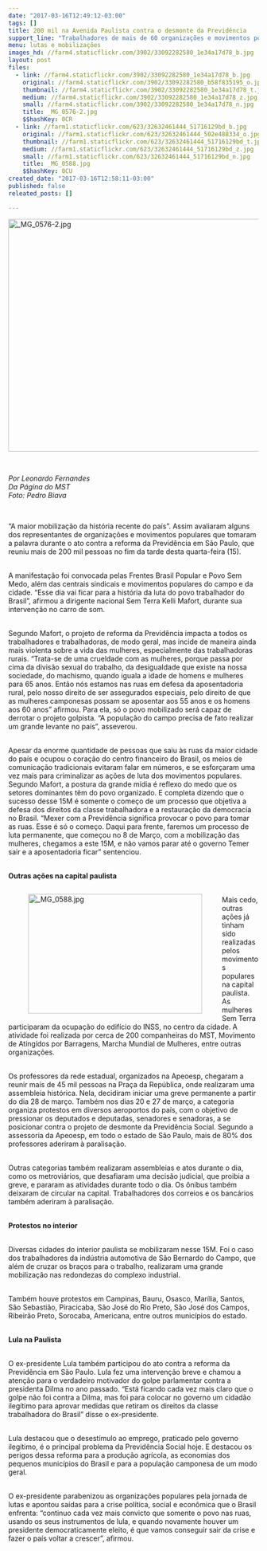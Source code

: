 ```yaml
---
date: "2017-03-16T12:49:12-03:00"
tags: []
title: 200 mil na Avenida Paulista contra o desmonte da Previdência
support_line: "Trabalhadores de mais de 60 organizações e movimentos populares realizaram ações durante toda a jornada do 15M, finalizando com um grande protesto na noite desta quarta-feira (15)"
menu: lutas e mobilizações
images_hd: //farm4.staticflickr.com/3902/33092282580_1e34a17d78_b.jpg
layout: post
files:
  - link: //farm4.staticflickr.com/3902/33092282580_1e34a17d78_b.jpg
    original: //farm4.staticflickr.com/3902/33092282580_b58f835195_o.jpg
    thumbnail: //farm4.staticflickr.com/3902/33092282580_1e34a17d78_t.jpg
    medium: //farm4.staticflickr.com/3902/33092282580_1e34a17d78_z.jpg
    small: //farm4.staticflickr.com/3902/33092282580_1e34a17d78_n.jpg
    title: _MG_0576-2.jpg
    $$hashKey: 0CR
  - link: //farm1.staticflickr.com/623/32632461444_51716129bd_b.jpg
    original: //farm1.staticflickr.com/623/32632461444_502e488334_o.jpg
    thumbnail: //farm1.staticflickr.com/623/32632461444_51716129bd_t.jpg
    medium: //farm1.staticflickr.com/623/32632461444_51716129bd_z.jpg
    small: //farm1.staticflickr.com/623/32632461444_51716129bd_n.jpg
    title: _MG_0588.jpg
    $$hashKey: 0CU
created_date: "2017-03-16T12:58:11-03:00"
published: false
releated_posts: []

---
```

<p>
<style type="text/css">p.p1 {margin: 0.0px 0.0px 0.0px 0.0px; text-align: justify; font: 12.0px Helvetica; color: #454545}
</style>
<img alt="_MG_0576-2.jpg" height="467" src="//farm4.staticflickr.com/3902/33092282580_1e34a17d78_b.jpg" width="700" /></p>

<p>&nbsp;</p>

<p><i>Por Leonardo Fernandes<br />
Da P&aacute;gina do MST<br />
Foto: Pedro Biava</i></p>

<p>&nbsp;</p>

<p>&ldquo;A maior mobiliza&ccedil;&atilde;o da hist&oacute;ria recente do pa&iacute;s&rdquo;. Assim avaliaram alguns dos representantes de organiza&ccedil;&otilde;es e movimentos populares que tomaram a palavra durante o ato contra a reforma da Previd&ecirc;ncia em S&atilde;o Paulo, que reuniu mais de 200 mil pessoas no fim da tarde desta quarta-feira (15).&nbsp;</p>

<p><br />
A manifesta&ccedil;&atilde;o foi convocada pelas Frentes Brasil Popular e Povo Sem Medo, al&eacute;m das centrais sindicais e movimentos populares do campo e da cidade. &ldquo;Esse dia vai ficar para a hist&oacute;ria da luta do povo trabalhador do Brasil&rdquo;, afirmou a dirigente nacional Sem Terra Kelli Mafort, durante sua interven&ccedil;&atilde;o no carro de som.</p>

<p><br />
Segundo Mafort, o projeto de reforma da Previd&ecirc;ncia impacta a todos os trabalhadores e trabalhadoras, de modo geral, mas incide de maneira ainda mais violenta sobre a vida das mulheres, especialmente das trabalhadoras rurais. &ldquo;Trata-se de uma crueldade com as mulheres, porque passa por cima da divis&atilde;o sexual do trabalho, da desigualdade que existe na nossa sociedade, do machismo, quando iguala a idade de homens e mulheres para 65 anos. Ent&atilde;o n&oacute;s estamos nas ruas em defesa da aposentadoria rural, pelo nosso direito de ser assegurados especiais, pelo direito de que as mulheres camponesas possam se aposentar aos 55 anos e os homens aos 60 anos&rdquo; afirmou. Para ela, s&oacute; o povo mobilizado ser&aacute; capaz de derrotar o projeto golpista. &ldquo;A popula&ccedil;&atilde;o do campo precisa de fato realizar um grande levante no pa&iacute;s&rdquo;, asseverou.&nbsp;</p>

<p><br />
Apesar da enorme quantidade de pessoas que saiu &agrave;s ruas da maior cidade do pa&iacute;s e ocupou o cora&ccedil;&atilde;o do centro financeiro do Brasil, os meios de comunica&ccedil;&atilde;o tradicionais evitaram falar em n&uacute;meros, e se esfor&ccedil;aram uma vez mais para criminalizar as a&ccedil;&otilde;es de luta dos movimentos populares. Segundo Mafort, a postura da grande m&iacute;dia &eacute; reflexo do medo que os setores dominantes t&ecirc;m do povo organizado. E completa dizendo que o sucesso desse 15M &eacute; somente o come&ccedil;o de um processo que objetiva a defesa dos direitos da classe trabalhadora e a restaura&ccedil;&atilde;o da democracia no Brasil. &ldquo;Mexer com a Previd&ecirc;ncia significa provocar o povo para tomar as ruas. Esse &eacute; s&oacute; o come&ccedil;o. Daqui para frente, faremos um processo de luta permanente, que come&ccedil;ou no 8 de Mar&ccedil;o, com a mobiliza&ccedil;&atilde;o das mulheres, chegamos a este 15M, e n&atilde;o vamos parar at&eacute; o governo Temer sair e a aposentadoria ficar&rdquo; sentenciou.</p>

<p><br />
<b>Outras a&ccedil;&otilde;es na capital paulista</b></p>

<figure class="image" style="float:left"><img alt="_MG_0588.jpg" height="240" src="//farm1.staticflickr.com/623/32632461444_51716129bd_b.jpg" width="350" />
<figcaption></figcaption>
</figure>

<p><br />
Mais cedo, outras a&ccedil;&otilde;es j&aacute; tinham sido realizadas pelos movimentos populares na capital paulista. As mulheres Sem Terra participaram da ocupa&ccedil;&atilde;o do edif&iacute;cio do INSS, no centro da cidade. A atividade foi realizada por cerca de 200 companheiras do MST, Movimento de Atingidos por Barragens, Marcha Mundial de Mulheres, entre outras organiza&ccedil;&otilde;es.&nbsp;</p>

<p><br />
Os professores da rede estadual, organizados na Apeoesp, chegaram a reunir mais de 45 mil pessoas na Pra&ccedil;a da Rep&uacute;blica, onde realizaram uma assembleia hist&oacute;rica. Nela, decidiram iniciar uma greve permanente a partir do dia 28 de mar&ccedil;o. Tamb&eacute;m nos dias 20 e 27 de mar&ccedil;o, a categoria organiza protestos em diversos aeroportos do pa&iacute;s, com o objetivo de pressionar os deputados e deputadas, senadores e senadoras, a se posicionar contra o projeto de desmonte da Previd&ecirc;ncia Social. Segundo a assessoria da Apeoesp, em todo o estado de S&atilde;o Paulo, mais de 80% dos professores aderiram &agrave; paralisa&ccedil;&atilde;o.&nbsp;</p>

<p><br />
Outras categorias tamb&eacute;m realizaram assembleias e atos durante o dia, como os metrovi&aacute;rios, que desafiaram uma decis&atilde;o judicial, que proibia a greve, e pararam as atividades durante todo o dia. Os &ocirc;nibus tamb&eacute;m deixaram de circular na capital. Trabalhadores dos correios e os banc&aacute;rios tamb&eacute;m aderiram &agrave; paralisa&ccedil;&atilde;o.&nbsp;</p>

<p><br />
<b>Protestos no interior</b></p>

<p><br />
Diversas cidades do interior paulista se mobilizaram nesse 15M. Foi o caso dos trabalhadores da ind&uacute;stria automotiva de S&atilde;o Bernardo do Campo, que al&eacute;m de cruzar os bra&ccedil;os para o trabalho, realizaram uma grande mobiliza&ccedil;&atilde;o nas redondezas do complexo industrial.&nbsp;</p>

<p><br />
Tamb&eacute;m houve protestos em Campinas, Bauru, Osasco, Mar&iacute;lia, Santos, S&atilde;o Sebasti&atilde;o, Piracicaba, S&atilde;o Jos&eacute; do Rio Preto, S&atilde;o Jos&eacute; dos Campos, Ribeir&atilde;o Preto, Sorocaba, Americana, entre outros munic&iacute;pios do estado.&nbsp;</p>

<p><br />
<b>Lula na Paulista</b></p>

<p><br />
O ex-presidente Lula tamb&eacute;m participou do ato contra a reforma da Previd&ecirc;ncia em S&atilde;o Paulo. Lula fez uma interven&ccedil;&atilde;o breve e chamou a aten&ccedil;&atilde;o para o verdadeiro motivador do golpe parlamentar contra a presidenta Dilma no ano passado. &ldquo;Est&aacute; ficando cada vez mais claro que o golpe n&atilde;o foi contra a Dilma, mas foi para colocar no governo um cidad&atilde;o ileg&iacute;timo para aprovar medidas que retiram os direitos da classe trabalhadora do Brasil&rdquo; disse o ex-presidente.&nbsp;</p>

<p><br />
Lula destacou que o desest&iacute;mulo ao emprego, praticado pelo governo ileg&iacute;timo, &eacute; o principal problema da Previd&ecirc;ncia Social hoje. E destacou os perigos dessa reforma para a produ&ccedil;&atilde;o agr&iacute;cola, as economias dos pequenos munic&iacute;pios do Brasil e para a popula&ccedil;&atilde;o camponesa de um modo geral.&nbsp;</p>

<p><br />
O ex-presidente parabenizou as organiza&ccedil;&otilde;es populares pela jornada de lutas e apontou sa&iacute;das para a crise pol&iacute;tica, social e econ&ocirc;mica que o Brasil enfrenta: &ldquo;continuo cada vez mais convicto que somente o povo nas ruas, usando os seus instrumentos de lula, e quando novamente houver um presidente democraticamente eleito, &eacute; que vamos conseguir sair da crise e fazer o pa&iacute;s voltar a crescer&rdquo;, afirmou.&nbsp;</p>

<p>&nbsp;</p>

<p>&nbsp;</p>
